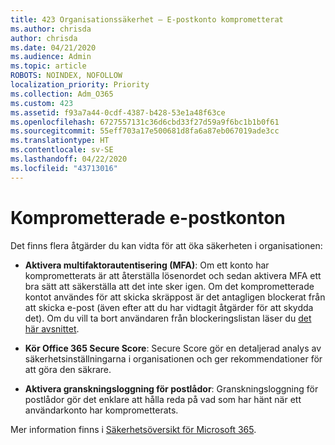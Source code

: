 ```yaml
---
title: 423 Organisationssäkerhet – E-postkonto komprometterat
ms.author: chrisda
author: chrisda
ms.date: 04/21/2020
ms.audience: Admin
ms.topic: article
ROBOTS: NOINDEX, NOFOLLOW
localization_priority: Priority
ms.collection: Adm_O365
ms.custom: 423
ms.assetid: f93a7a44-0cdf-4387-b428-53e1a48f63ce
ms.openlocfilehash: 6727557131c36d6cbd33f27d59a9f6bc1b1b0f61
ms.sourcegitcommit: 55eff703a17e500681d8fa6a87eb067019ade3cc
ms.translationtype: HT
ms.contentlocale: sv-SE
ms.lasthandoff: 04/22/2020
ms.locfileid: "43713016"
---
```

# <a name="compromised-email-accounts"></a>Komprometterade e-postkonton

Det finns flera åtgärder du kan vidta för att öka säkerheten i organisationen:

- **Aktivera multifaktorautentisering (MFA)**: Om ett konto har komprometterats är att återställa lösenordet och sedan aktivera MFA ett bra sätt att säkerställa att det inte sker igen. Om det komprometterade kontot användes för att skicka skräppost är det antagligen blockerat från att skicka e-post (även efter att du har vidtagit åtgärder för att skydda det). Om du vill ta bort användaren från blockeringslistan läser du [det här avsnittet](https://technet.microsoft.com/library/ms.exch.eac.actioncenter.aspx).

- **Kör Office 365 Secure Score**: Secure Score gör en detaljerad analys av säkerhetsinställningarna i organisationen och ger rekommendationer för att göra den säkrare.

- **Aktivera granskningsloggning för postlådor**: Granskningsloggning för postlådor gör det enklare att hålla reda på vad som har hänt när ett användarkonto har komprometterats.

Mer information finns i [Säkerhetsöversikt för Microsoft 365](https://docs.microsoft.com/office365/securitycompliance/security-roadmap).
